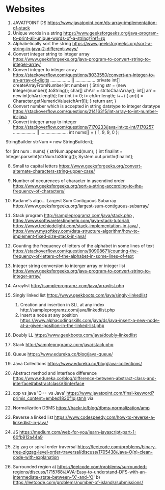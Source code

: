 # Websites


1) JAVATPOINT DS https://www.javatpoint.com/ds-array-implementation-of-stack
2) Unique words in a string https://www.geeksforgeeks.org/java-program-to-print-all-unique-words-of-a-string/?ref=rp 
3) Alphabetically sort the string https://www.geeksforgeeks.org/sort-a-string-in-java-2-different-ways/
4) Convert integer string to integer array https://www.geeksforgeeks.org/java-program-to-convert-string-to-integer-array/
5) Convert integer to integer array https://stackoverflow.com/questions/8033550/convert-an-integer-to-an-array-of-digits ................ || ................ private int[] createArrayFromNumber(int number) {
    String str = (new Integer(number)).toString();
    char[] chArr = str.toCharArray();
    int[] arr = new int[chArr.length];
    for (int i = 0; i< chArr.length; i++) {
        arr[i] = Character.getNumericValue(chArr[i]);
    }
    return arr;
}
6) Convert number which is accepted in string datatype to integer datatype https://stackoverflow.com/questions/21416315/int-array-to-int-number-in-java 
7) Convert integer array to integer https://stackoverflow.com/questions/7170233/java-int-to-int/7170257   .................. || ......................   int nums[] = { 1, 9, 9, 0 };

StringBuilder strNum = new StringBuilder();

for (int num : nums) 
{
     strNum.append(num);
}
int finalInt = Integer.parseInt(strNum.toString());
System.out.println(finalInt);

8) Small to capital letters https://www.geeksforgeeks.org/convert-alternate-characters-string-upper-case/

9) Number of occurences of character in ascendind order https://www.geeksforgeeks.org/sort-a-string-according-to-the-frequency-of-characters/

10) Kadane's algo... Largest Sum Contiguous Subarray https://www.geeksforgeeks.org/largest-sum-contiguous-subarray/

11) Stack program http://sampleprogramz.com/java/stack.php , https://www.softwaretestinghelp.com/java-stack-tutorial/, https://www.techiedelight.com/stack-implementation-in-java/ , https://www.mysoftkey.com/data-structure-algorithm/how-to-implement-fixed-size-stack-in-java/ 

12) Counting the frequency of letters of the alphabet in some lines of text https://stackoverflow.com/questions/60908671/counting-the-frequency-of-letters-of-the-alphabet-in-some-lines-of-text

13) Integer string conversion to interger array or integer list https://www.geeksforgeeks.org/java-program-to-convert-string-to-integer-array/

14) Arraylist http://sampleprogramz.com/java/arraylist.php

15) Singly linked list https://www.geekboots.com/java/singly-linkedlist
    1. Creation and insertion in SLL at any index http://sampleprogramz.com/java/linkedlist.php
    2. Insert a node at any position https://www.alphacodingskills.com/java/ds/java-insert-a-new-node-at-a-given-position-in-the-linked-list.php
 
 
16) Doubly LL https://www.geekboots.com/java/doubly-linkedlist
17)  Stack http://sampleprogramz.com/java/stack.php
18)  Queue https://www.edureka.co/blog/java-queue/
19) Java Collections https://www.edureka.co/blog/java-collections/
20) Abstract method and Interface difference https://www.edureka.co/blog/difference-between-abstract-class-and-interface#abstractclassVSinterface
21) cpp vs java 'C++ vs Java' https://www.javatpoint.com/final-keyword?primis_content=embed1830f1qjstmh via
22) Normalization DBMS https://hackr.io/blog/dbms-normalization/amp
23) Reverse a linked list https://www.codespeedy.com/how-to-reverse-a-linkedlist-in-java/
24) JS https://medium.com/web-for-you/learn-javascript-part-1-60fb912a44a9
25) Zig zag or spiral order traversal https://leetcode.com/problems/binary-tree-zigzag-level-order-traversal/discuss/1705438/Java-O(n)-clean-code-with-explanation
26) Surrounded region a) https://leetcode.com/problems/surrounded-regions/discuss/1715768/JAVA-Easy-to-understand-DFS-with-an-intermediate-state-between-'X'-and-'O' b) https://leetcode.com/problems/number-of-islands/submissions/

